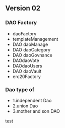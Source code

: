 ## Version 02
### DAO Factory

-  daoFactory
- templateManagement
- DAO daoManage
- DAO daoCategory
- DAO daoGovnance
- DAOdaoVote
- DAOdaoUsers
- DAO daoVault
- erc20Factory

### Dao type of

- 1.independent Dao
- 2.union Dao
- 3.mother and son DAO

test
